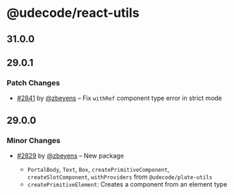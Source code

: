 # @udecode/react-utils

## 31.0.0

## 29.0.1

### Patch Changes

- [#2841](https://github.com/udecode/plate/pull/2841) by [@zbeyens](https://github.com/zbeyens) – Fix `withRef` component type error in strict mode

## 29.0.0

### Minor Changes

- [#2829](https://github.com/udecode/plate/pull/2829) by [@zbeyens](https://github.com/zbeyens) – New package

  - `PortalBody`, `Text`, `Box`, `createPrimitiveComponent`, `createSlotComponent`, `withProviders` from `@udecode/plate-utils`
  - `createPrimitiveElement`: Creates a component from an element type
